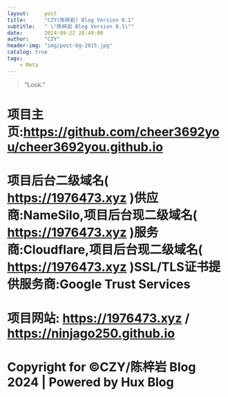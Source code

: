 ```yaml
---
layout:     post
title:      "CZY(陈梓岩) Blog Version 0.1"
subtitle:   " \"陈梓岩 Blog Version 0.1\""
date:       2024-09-22 20:49:00
author:     "CZY"
header-img: "img/post-bg-2015.jpg"
catalog: true
tags:
    - Meta
---
```


> “Look.”


# 项目主页:https://github.com/cheer3692you/cheer3692you.github.io

# 项目后台二级域名( https://1976473.xyz )供应商:NameSilo,项目后台现二级域名( https://1976473.xyz )服务商:Cloudflare,项目后台现二级域名( https://1976473.xyz )SSL/TLS证书提供服务商:Google Trust Services

# 项目网站: https://1976473.xyz / https://ninjago250.github.io

# Copyright for ©CZY/陈梓岩 Blog 2024 | Powered by Hux Blog
